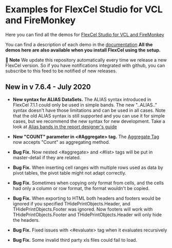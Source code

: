 ﻿# Examples for FlexCel Studio for VCL and FireMonkey

Here you can find all the demos for [FlexCel Studio for VCL and FireMonkey](http://www.tmssoftware.com/site/flexcel.asp)

You can find a description of each demo in the [documentation](https://doc.tmssoftware.com/flexcel/vcl/index.html)
**All the demos here are also available when you install FlexCel using the setup.**

**:book: Note** We update this repository automatically every time we release a new FlexCel version. So if you have notifications integrated with github, you can subscribe to this feed to be notified of new releases.


## New in v 7.6.4 - July 2020


- **New syntax for ALIAS DataSets.** The ALIAS syntax introduced in FlexCel 7.1.1  could only be used in simple bands. The new "..ALIAS.." syntax doesn't have those limitations and can be used in all cases. Note that the old ALIAS syntax is still supported and you can use it for simple cases, but we recommend the new syntax for new development. Take a look at [Alias bands in the report designer's guide](https://doc.tmssoftware.com/flexcel/vcl/guides/reports-designer-guide.html#alias-bands)

- **New "COUNT" parameter in &lt;#Aggregate> tag.** The [Aggregate Tag](https://doc.tmssoftware.com/flexcel/vcl/guides/reports-tag-reference.html#aggregate) now accepts "Count" as aggregating method.

- **Bug Fix.** Now nested &lt;#aggregate> and &lt;#list> tags will be put in master-detail if they are related.

- **Bug Fix.** When inserting cell ranges with multiple rows used as data by pivot tables, the pivot table might not adapt correctly.

- **Bug Fix.** Sometimes when copying only format from cells, and the cells had only a column or row format, the format wouldn't be copied.

- **Bug Fix.** When exporting to HTML both headers and footers would be ignored if you specified THidePrintObjects.Header, and THidePrintObjects.Footer was ignored. Now footers will work with THidePrintObjects.Footer and THidePrintObjects.Header will only hide the headers.

- **Bug Fix.** Fixed issues with &lt;#evaluate> tag when it evaluates recursively

- **Bug Fix.** Some invalid third party xls files could fail to load.

